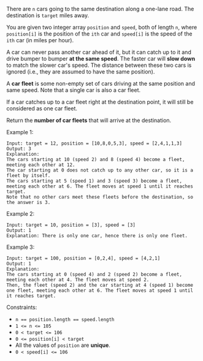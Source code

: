 There are `n` cars going to the same destination along a one-lane road. The destination is `target` miles away.

You are given two integer array `position` and `speed`, both of length `n`, where `position[i]` is the position of the `ith` car and `speed[i]` is the speed of the `ith` car (in miles per hour).

A car can never pass another car ahead of it, but it can catch up to it and drive bumper to bumper **at the same speed**. The faster car will **slow down** to match the slower car's speed. The distance between these two cars is ignored (i.e., they are assumed to have the same position).

A **car fleet** is some non-empty set of cars driving at the same position and same speed. Note that a single car is also a car fleet.

If a car catches up to a car fleet right at the destination point, it will still be considered as one car fleet.

Return the **number of car fleets** that will arrive at the destination.

 

Example 1:
```
Input: target = 12, position = [10,8,0,5,3], speed = [2,4,1,1,3]
Output: 3
Explanation:
The cars starting at 10 (speed 2) and 8 (speed 4) become a fleet, meeting each other at 12.
The car starting at 0 does not catch up to any other car, so it is a fleet by itself.
The cars starting at 5 (speed 1) and 3 (speed 3) become a fleet, meeting each other at 6. The fleet moves at speed 1 until it reaches target.
Note that no other cars meet these fleets before the destination, so the answer is 3.
```
Example 2:
```
Input: target = 10, position = [3], speed = [3]
Output: 1
Explanation: There is only one car, hence there is only one fleet.
```
Example 3:
```
Input: target = 100, position = [0,2,4], speed = [4,2,1]
Output: 1
Explanation:
The cars starting at 0 (speed 4) and 2 (speed 2) become a fleet, meeting each other at 4. The fleet moves at speed 2.
Then, the fleet (speed 2) and the car starting at 4 (speed 1) become one fleet, meeting each other at 6. The fleet moves at speed 1 until it reaches target.
 ```

Constraints:

- `n == position.length == speed.length`
- `1 <= n <= 105`
- `0 < target <= 106`
- `0 <= position[i] < target`
- All the values of `position` are **unique**.
- `0 < speed[i] <= 106`